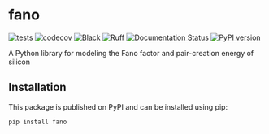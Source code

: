 # fano

[![tests](https://github.com/sun-data/fano/actions/workflows/tests.yml/badge.svg)](https://github.com/sun-data/fano/actions/workflows/tests.yml)
[![codecov](https://codecov.io/gh/sun-data/fano/graph/badge.svg?token=tBcex8q72g)](https://codecov.io/gh/sun-data/fano)
[![Black](https://github.com/sun-data/fano/actions/workflows/black.yml/badge.svg)](https://github.com/sun-data/fano/actions/workflows/black.yml)
[![Ruff](https://github.com/sun-data/fano/actions/workflows/ruff.yml/badge.svg)](https://github.com/sun-data/fano/actions/workflows/ruff.yml)
[![Documentation Status](https://readthedocs.org/projects/fano/badge/?version=latest)](https://fano.readthedocs.io/en/latest/?badge=latest)
[![PyPI version](https://badge.fury.io/py/fano.svg)](https://badge.fury.io/py/fano)

A Python library for modeling the Fano factor and pair-creation energy of silicon

## Installation

This package is published on PyPI and can be installed using pip:

```bash
pip install fano
```
